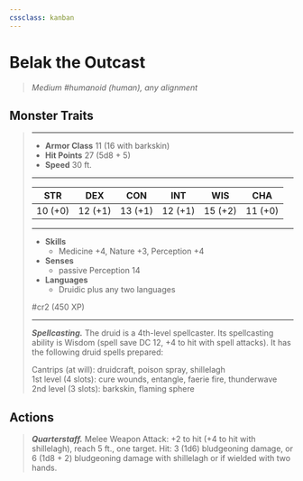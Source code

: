 ```yaml
---
cssclass: kanban
---
```


# Belak the Outcast
>*Medium #humanoid (human), any alignment*
## Monster Traits
>___
>- **Armor Class** 11 (16 with barkskin)
>- **Hit Points** 27 (5d8 + 5)
>- **Speed** 30 ft.
>___
>|STR|DEX|CON|INT|WIS|CHA|
>|:---:|:---:|:---:|:---:|:---:|:---:|
>|10 (+0)|12 (+1)|13 (+1)|12 (+1)|15 (+2)|11 (+0)|
>___
>- **Skills**
>	 - Medicine +4, Nature +3, Perception +4
>- **Senses**
>	 - passive Perception 14
>- **Languages**
>	 - Druidic plus any two languages
>
> #cr2 (450 XP)
>___
>***Spellcasting.*** The druid is a 4th-level spellcaster. Its spellcasting ability is Wisdom (spell save DC 12, +4 to hit with spell attacks). It has the following druid spells prepared:  
>
>Cantrips (at will): druidcraft, poison spray, shillelagh  
>1st level (4 slots): cure wounds, entangle, faerie fire, thunderwave  
>2nd level (3 slots): barkskin, flaming sphere  
>
## Actions
>***Quarterstaff.*** Melee Weapon Attack: +2 to hit (+4 to hit with shillelagh), reach 5 ft., one target. Hit: 3 (1d6) bludgeoning damage, or 6 (1d8 + 2) bludgeoning damage with shillelagh or if wielded with two hands.